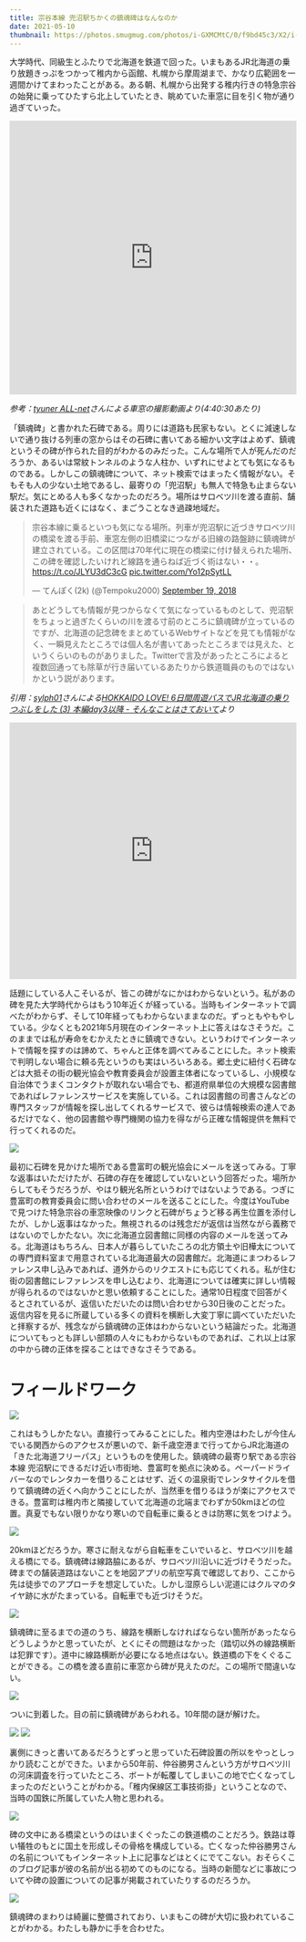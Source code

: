 ```yaml
---
title: 宗谷本線 兜沼駅ちかくの鎮魂碑はなんなのか
date: 2021-05-10
thumbnail: https://photos.smugmug.com/photos/i-GXMCMtC/0/f9bd45c3/X2/i-GXMCMtC-X2.jpg
---
```


大学時代、同級生とふたりで北海道を鉄道で回った。いまもあるJR北海道の乗り放題きっぷをつかって稚内から函館、札幌から摩周湖まで、かなり広範囲を一週間かけてまわったことがある。ある朝、札幌から出発する稚内行きの特急宗谷の始発に乗ってひたすら北上していたとき、眺めていた車窓に目を引く物が通り過ぎていった。

<iframe width="100%" height="480" src="https://www.youtube.com/embed/4k68ew0ZTug?start=16825" title="YouTube video player" frameborder="0" allow="accelerometer; autoplay; clipboard-write; encrypted-media; gyroscope; picture-in-picture" allowfullscreen></iframe>

*参考：[tyuner ALL-net](https://www.youtube.com/user/tyuner1/)さんによる車窓の撮影動画より(4:40:30あたり)*


「鎮魂碑」と書かれた石碑である。周りには道路も民家もない。とくに減速しないで通り抜ける列車の窓からはその石碑に書いてある細かい文字はよめず、鎮魂というその碑が作られた目的がわかるのみだった。こんな場所で人が死んだのだろうか、あるいは常紋トンネルのような人柱か、いずれにせよとても気になるものである。しかしこの鎮魂碑について、ネット検索ではまったく情報がない。そもそも人の少ない土地であるし、最寄りの「兜沼駅」も無人で特急も止まらない駅だ。気にとめる人も多くなかったのだろう。場所はサロベツ川を渡る直前、舗装された道路も近くにはなく、まごうことなき過疎地域だ。

<blockquote class="twitter-tweet" data-conversation="none"><p lang="ja" dir="ltr">宗谷本線に乗るといつも気になる場所。列車が兜沼駅に近づきサロベツ川の橋梁を渡る手前、車窓左側の旧橋梁につながる旧線の路盤跡に鎮魂碑が建立されている。この区間は70年代に現在の橋梁に付け替えられた場所、この碑を確認したいけれど線路を通らねば近づく術はない・・。 <a href="https://t.co/JLYU3dC3cG">https://t.co/JLYU3dC3cG</a> <a href="https://t.co/Yo12pSytLL">pic.twitter.com/Yo12pSytLL</a></p>&mdash; てんぽく(2k) (@Tempoku2000) <a href="https://twitter.com/Tempoku2000/status/1042542144970342400?ref_src=twsrc%5Etfw">September 19, 2018</a></blockquote> <script async src="https://platform.twitter.com/widgets.js" charset="utf-8"></script>


> あとどうしても情報が見つからなくて気になっているものとして、兜沼駅をちょっと過ぎたくらいの川を渡る寸前のところに鎮魂碑が立っているのですが、北海道の記念碑をまとめているWebサイトなどを見ても情報がなく、一瞬見えたところでは個人名が書いてあったところまでは見えた、というくらいのものがありました。Twitterで言及があったところによると複数回通っても除草が行き届いているあたりから鉄道職員のものではないかという説があります。

*引用：[sylph01](https://s01.ninja/)さんによる[HOKKAIDO LOVE! 6日間周遊パスでJR北海道の乗りつぶしをした (3) 本編day3以降 - そんなことはさておいて](https://d.s01.ninja/entry/20201101/1604229300)より*

<iframe src="https://www.google.com/maps/embed?pb=!1m14!1m12!1m3!1d1139.854371105969!2d141.72029455327427!3d45.210723083891004!2m3!1f0!2f0!3f0!3m2!1i1024!2i768!4f13.1!5e1!3m2!1sen!2sjp!4v1620606229839!5m2!1sen!2sjp" width="100%" height="450" style="border:0;" allowfullscreen="" loading="lazy"></iframe>

話題にしている人こそいるが、皆この碑がなにかはわからないという。私があの碑を見た大学時代からはもう10年近くが経っている。当時もインターネットで調べたがわからず、そして10年経ってもわからないままなのだ。ずっともやもやしている。少なくとも2021年5月現在のインターネット上に答えはなさそうだ。このままでは私が寿命をむかえたときに鎮魂できない。というわけでインターネットで情報を探すのは諦めて、ちゃんと正体を調べてみることにした。ネット検索で判明しない場合に頼る先というのも実はいろいろある。郷土史に紐付く石碑などは大抵その街の観光協会や教育委員会が設置主体者になっているし、小規模な自治体でうまくコンタクトが取れない場合でも、都道府県単位の大規模な図書館であればレファレンスサービスを実施している。これは図書館の司書さんなどの専門スタッフが情報を探し出してくれるサービスで、彼らは情報検索の達人であるだけでなく、他の図書館や専門機関の協力を得ながら正確な情報提供を無料で行ってくれるのだ。

![](https://photos.smugmug.com/photos/i-XgmRxBq/0/5e351f53/X2/i-XgmRxBq-X4.png)

最初に石碑を見かけた場所である豊富町の観光協会にメールを送ってみる。丁寧な返事はいただけたが、石碑の存在を確認していないという回答だった。場所からしてもそうだろうが、やはり観光名所というわけではないようである。つぎに豊富町の教育委員会に問い合わせのメールを送ることにした。今度はYouTubeで見つけた特急宗谷の車窓映像のリンクと石碑がちょうど移る再生位置を添付したが、しかし返事はなかった。無視されるのは残念だが返信は当然ながら義務ではないのでしかたない。次に北海道立図書館に同様の内容のメールを送ってみる。北海道はもちろん、日本人が暮らしていたころの北方領土や旧樺太についての専門資料室まで用意されている北海道最大の図書館だ。北海道にまつわるレファレンス申し込みであれば、道外からのリクエストにも応じてくれる。私が住む街の図書館にレファレンスを申し込むより、北海道については確実に詳しい情報が得られるのではないかと思い依頼することにした。通常10日程度で回答がくるとされているが、返信いただいたのは問い合わせから30日後のことだった。返信内容を見るに所蔵している多くの資料を横断し大変丁寧に調べていただいたと拝察するが、残念ながら鎮魂碑の正体はわからないという結論だった。北海道についてもっとも詳しい部類の人々にもわからないものであれば、これ以上は家の中から碑の正体を探ることはできなさそうである。

# フィールドワーク

![](https://photos.smugmug.com/photos/i-sTTPHNw/0/52682ede/X2/i-sTTPHNw-X2.jpg)

これはもうしかたない。直接行ってみることにした。稚内空港はわたしが今住んでいる関西からのアクセスが悪いので、新千歳空港まで行ってからJR北海道の「きた北海道フリーパス」というものを使用した。鎮魂碑の最寄り駅である宗谷本線 兜沼駅にできるだけ近い市街地、豊富町を拠点に決める。ペーパードライバーなのでレンタカーを借りることはせず、近くの温泉街でレンタサイクルを借りて鎮魂碑の近くへ向かうことにしたが、当然車を借りるほうが楽にアクセスできる。豊富町は稚内市と隣接していて北海道の北端までわずか50kmほどの位置。真夏でもない限りかなり寒いので自転車に乗るときは防寒に気をつけよう。

![](https://photos.smugmug.com/photos/i-mS8kgW8/0/3cdcf09f/X2/i-mS8kgW8-X2.jpg)

20kmほどだろうか。寒さに耐えながら自転車をこいでいると、サロベツ川を越える橋にでる。鎮魂碑は線路脇にあるが、サロベツ川沿いに近づけそうだった。碑までの舗装道路はないことを地図アプリの航空写真で確認しており、ここから先は徒歩でのアプローチを想定していた。しかし湿原らしい泥道にはクルマのタイヤ跡に水がたまっている。自転車でも近づけそうだ。

![](https://photos.smugmug.com/photos/i-NQ9V7qv/0/e3fbc2dc/X2/i-NQ9V7qv-X2.jpg)

鎮魂碑に至るまでの道のうち、線路を横断しなければならない箇所があったならどうしようかと思っていたが、とくにその問題はなかった（踏切以外の線路横断は犯罪です）。道中に線路横断が必要になる地点はない。鉄道橋の下をくぐることができる。この橋を渡る直前に車窓から碑が見えたのだ。この場所で間違いない。

![](https://photos.smugmug.com/photos/i-PBKbDSG/0/43c0113c/X2/i-PBKbDSG-X2.jpg)

ついに到着した。目の前に鎮魂碑があらわれる。10年間の謎が解けた。

![](https://photos.smugmug.com/photos/i-GXMCMtC/0/f9bd45c3/X2/i-GXMCMtC-X2.jpg)
![](https://photos.smugmug.com/photos/i-DK3rwj2/0/9efd1151/X2/i-DK3rwj2-X2.jpg)

裏側にきっと書いてあるだろうとずっと思っていた石碑設置の所以をやっとしっかり読むことができた。いまから50年前、仲谷勝男さんという方がサロベツ川の河床調査を行っていたところ、ボートが転覆してしまいこの地で亡くなってしまったのだということがわかる。「稚内保線区工事技術掛」ということなので、当時の国鉄に所属していた人物と思われる。

![](https://photos.smugmug.com/photos/i-hqHk8ww/0/308f79b3/X2/i-hqHk8ww-X2.jpg)

碑の文中にある橋梁というのはいまくぐったこの鉄道橋のことだろう。鉄路は尊い犠牲のもとに国土を形成しその骨格を構成している。亡くなった仲谷勝男さんの名前についてもインターネット上に記事などはとくにでてこない。おそらくこのブログ記事が彼の名前が出る初めてのものになる。当時の新聞などに事故についてや碑の設置についての記事が掲載されていたりするのだろうか。

![](https://photos.smugmug.com/photos/i-nQDF6wm/0/780ec33f/X2/i-nQDF6wm-X2.jpg)

鎮魂碑のまわりは綺麗に整備されており、いまもこの碑が大切に扱われていることがわかる。わたしも静かに手を合わせた。


